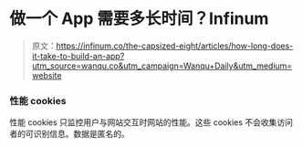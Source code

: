 # 做一个 App 需要多长时间？Infinum

> 原文：<https://infinum.co/the-capsized-eight/articles/how-long-does-it-take-to-build-an-app?utm_source=wanqu.co&utm_campaign=Wanqu+Daily&utm_medium=website>

### 性能 cookies

性能 cookies 只监控用户与网站交互时网站的性能。这些 cookies 不会收集访问者的可识别信息。数据是匿名的。